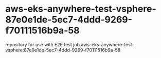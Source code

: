 # aws-eks-anywhere-test-vsphere-87e0e1de-5ec7-4ddd-9269-f70111516b9a-58
repository for use with E2E test job aws-eks-anywhere-test-vsphere:87e0e1de-5ec7-4ddd-9269-f70111516b9a-58

